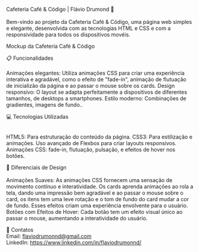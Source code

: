 Cafeteria Café & Código | Flávio Drumond 🔗
<br>
<br>
Bem-vindo ao projeto da Cafeteria Café & Código, uma página web simples e elegante, desenvolvida com as tecnologias HTML e CSS e com a responsividade para todos os dispositivos movéis.

Mockup da Cafeteria Café & Código

📋 Funcionalidades<br><br>
Animações elegantes: Utiliza animações CSS para criar uma experiência interativa e agradável, como o efeito de "fade-in", animação de flutuação de inicializão da página e ao passar o mouse sobre os cards.
Design responsivo: O layout se adapta perfeitamente a dispositivos de diferentes tamanhos, de desktops a smartphones.
Estilo moderno: Combinações de gradientes, imagens de fundo..

💻 Tecnologias Utilizadas<br><br> 

HTML5: Para estruturação do conteúdo da página.
CSS3: Para estilização e animações.
Uso avançado de Flexbox para criar layouts responsivos.
Animações CSS: fade-in, flutuação, pulsação, e efeitos de hover nos botões.

🎨 Diferenciais de Design<br><br>
Animações Suaves: As animações CSS fornecem uma sensação de movimento contínuo e interatividade. Os cards aprenda animações ao rola a tela, dando uma impressão bem agradável e ao passar o mouse sobre o card, os itens tem uma leve rotação e o tom de fundo do card mudar a cor de fundo. Esses efeitos criam uma experiência envolvente para o usuário.
Botões com Efeitos de Hover: Cada botão tem um efeito visual único ao passar o mouse, aumentando a interatividade do usuário.

📧 Contatos <br>
Email: flaviodrumonnd@gmail.com <br>
LinkedIn: https://www.linkedin.com/in/flaviodrumonnd/
